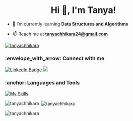 <h1 align="center">Hi 👋, I'm Tanya!</h1>

- 🌱 I’m currently learning **Data Structures and Algorithms**

- 📫 Reach me at **tanyachhikara24@gmail.com**


<p align="left"> <a href="https://github.com/ryo-ma/github-profile-trophy"><img src="https://github-profile-trophy.vercel.app/?username=tanyachhikara" alt="tanyachhikara" /></a> </p>


<h3 align="left"> :envelope_with_arrow: Connect with me</h3>
<div id="badges">
  <a href="https://www.linkedin.com/in/tanyachhikara24/">
    <img src="https://img.shields.io/badge/LinkedIn-blue?style=for-the-badge&logo=linkedin&logoColor=white" alt="LinkedIn Badge"/>
  </a>
  <a href="mailto:tanyachhikara24@gmail.com?"><img src="https://img.shields.io/badge/gmail-%23DD0031.svg?&style=for-the-badge&logo=gmail&logoColor=white"/></a>
</div>

<h3 align="left">:anchor:  Languages and Tools</h3>

[![My Skills](https://skillicons.dev/icons?i=aws,azure,bash,bootstrap,html,css,cpp,flask,git,github,mysql,php,pytorch,selenium,tensorflow,vscode,r,python,gcp&theme=light)](https://skillicons.dev)


<p align="left">
</p>

<p><img align="left" src="https://github-readme-stats.vercel.app/api/top-langs?username=tanyachhikara&show_icons=true&locale=en&layout=compact" alt="tanyachhikara" /></p>

<p>&nbsp;<img align="center" src="https://github-readme-stats.vercel.app/api?username=tanyachhikara&show_icons=true&locale=en" alt="tanyachhikara" /></p>

<p><img align="center" src="https://github-readme-streak-stats.herokuapp.com/?user=tanyachhikara&" alt="tanyachhikara" /></p>
